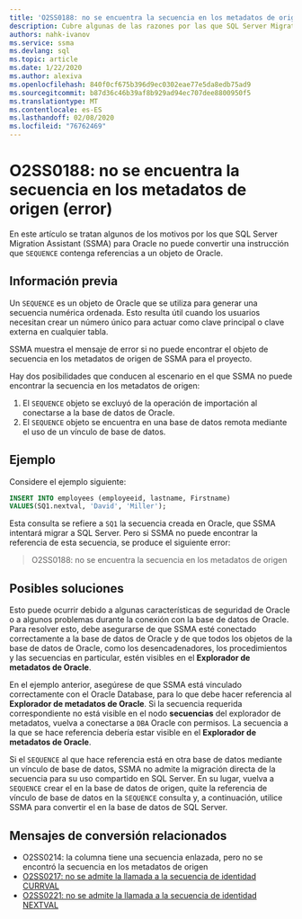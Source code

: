 ```yaml
---
title: 'O2SS0188: no se encuentra la secuencia en los metadatos de origen (error)'
description: Cubre algunas de las razones por las que SQL Server Migration Assistant (SSMA) para Oracle no puede convertir una instrucción que contenga referencias a un objeto de secuencia de Oracle.
authors: nahk-ivanov
ms.service: ssma
ms.devlang: sql
ms.topic: article
ms.date: 1/22/2020
ms.author: alexiva
ms.openlocfilehash: 840f0cf675b396d9ec0302eae77e5da8edb75ad9
ms.sourcegitcommit: b87d36c46b39af8b929ad94ec707dee8800950f5
ms.translationtype: MT
ms.contentlocale: es-ES
ms.lasthandoff: 02/08/2020
ms.locfileid: "76762469"
---
```

# <a name="o2ss0188-sequence-not-found-in-source-metadata-error"></a>O2SS0188: no se encuentra la secuencia en los metadatos de origen (error)

En este artículo se tratan algunos de los motivos por los que SQL Server Migration Assistant (SSMA) para Oracle no puede convertir una instrucción que `SEQUENCE` contenga referencias a un objeto de Oracle.

## <a name="background"></a>Información previa

Un `SEQUENCE` es un objeto de Oracle que se utiliza para generar una secuencia numérica ordenada. Esto resulta útil cuando los usuarios necesitan crear un número único para actuar como clave principal o clave externa en cualquier tabla.

SSMA muestra el mensaje de error si no puede encontrar el objeto de secuencia en los metadatos de origen de SSMA para el proyecto.

Hay dos posibilidades que conducen al escenario en el que SSMA no puede encontrar la secuencia en los metadatos de origen:

1. El `SEQUENCE` objeto se excluyó de la operación de importación al conectarse a la base de datos de Oracle.
2. El `SEQUENCE` objeto se encuentra en una base de datos remota mediante el uso de un vínculo de base de datos.

## <a name="example"></a>Ejemplo

Considere el ejemplo siguiente:

```sql
INSERT INTO employees (employeeid, lastname, Firstname)
VALUES(SQ1.nextval, 'David', 'Miller');
```

Esta consulta se refiere a `SQ1` la secuencia creada en Oracle, que SSMA intentará migrar a SQL Server. Pero si SSMA no puede encontrar la referencia de esta secuencia, se produce el siguiente error:

> O2SS0188: no se encuentra la secuencia en los metadatos de origen

## <a name="possible-remedies"></a>Posibles soluciones

Esto puede ocurrir debido a algunas características de seguridad de Oracle o a algunos problemas durante la conexión con la base de datos de Oracle. Para resolver esto, debe asegurarse de que SSMA esté conectado correctamente a la base de datos de Oracle y de que todos los objetos de la base de datos de Oracle, como los desencadenadores, los procedimientos y las secuencias en particular, estén visibles en el **Explorador de metadatos de Oracle**.

En el ejemplo anterior, asegúrese de que SSMA está vinculado correctamente con el Oracle Database, para lo que debe hacer referencia al **Explorador de metadatos de Oracle**. Si la secuencia requerida correspondiente no está visible en el nodo **secuencias** del explorador de metadatos, vuelva a conectarse a `DBA` Oracle con permisos. La secuencia a la que se hace referencia debería estar visible en el **Explorador de metadatos de Oracle**.

Si el `SEQUENCE` al que hace referencia está en otra base de datos mediante un vínculo de base de datos, SSMA no admite la migración directa de la secuencia para su uso compartido en SQL Server. En su lugar, vuelva a `SEQUENCE` crear el en la base de datos de origen, quite la referencia de vínculo de base de datos en la `SEQUENCE` consulta y, a continuación, utilice SSMA para convertir el en la base de datos de SQL Server.

## <a name="related-conversion-messages"></a>Mensajes de conversión relacionados

* O2SS0214: la columna tiene una secuencia enlazada, pero no se encontró la secuencia en los metadatos de origen
* [O2SS0217: no se admite la llamada a la secuencia de identidad CURRVAL](o2ss0217.md)
* [O2SS0221: no se admite la llamada a la secuencia de identidad NEXTVAL](o2ss0221.md)
